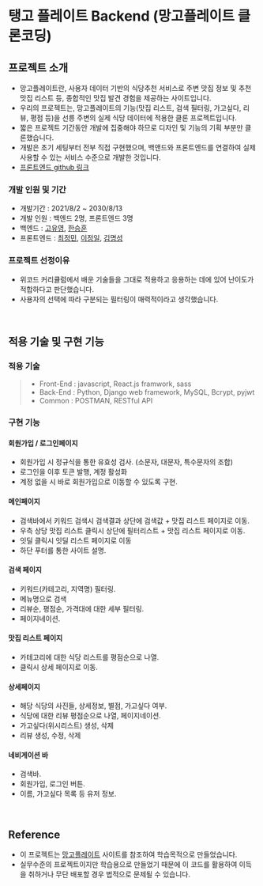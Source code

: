 # 탱고 플레이트 Backend (망고플레이트 클론코딩)

## 프로젝트 소개
- 망고플레이트란, 사용자 데이터 기반의 식당추천 서비스로 주변 맛집 정보 및 추천 맛집 리스트 등, 종합적인 맛집 발견 경험을 제공하는 사이트입니다.
- 우리의 프로젝트는, 망고플레이트의 기능(맛집 리스트, 검색 필터링, 가고싶다, 리뷰, 평점 등)을 선릉 주변의 실제 식당 데이터에 적용한 클론 프로젝트입니다.
- 짧은 프로젝트 기간동안 개발에 집중해야 하므로 디자인 및 기능의 기획 부분만 클론했습니다.
- 개발은 초기 세팅부터 전부 직접 구현했으며, 백앤드와 프론트엔드를 연결하여 실제 사용할 수 있는 서비스 수준으로 개발한 것입니다.
- [프론트엔드 github 링크](https://github.com/wecode-bootcamp-korea/23-1st-TangoPlate-frontend)

### 개발 인원 및 기간
- 개발기간 : 2021/8/2 ~ 2030/8/13
- 개발 인원 : 백엔드 2명, 프론트엔드 3명
- 백엔드 : [고유영](https://github.com/lunayyko), [한승훈](https://github.com/Samdaso-o)
- 프론트엔드 : [최정민](https://github.com/minmin9324), [이정일](https://github.com/201steve), [김명성](https://github.com/sstaar91/)

### 프로젝트 선정이유
- 위코드 커리큘럼에서 배운 기술들을 그대로 적용하고 응용하는 데에 있어 난이도가 적합하다고 판단했습니다.
- 사용자의 선택에 따라 구분되는 필터링이 매력적이라고 생각했습니다.

<br>

## 적용 기술 및 구현 기능

### 적용 기술

> - Front-End : javascript, React.js framwork, sass
> - Back-End : Python, Django web framework, MySQL, Bcrypt, pyjwt
> - Common : POSTMAN, RESTful API


### 구현 기능

#### 회원가입 / 로그인페이지

- 회원가입 시 정규식을 통한 유효성 검사. (소문자, 대문자, 특수문자의 조합)
- 로그인을 이후 토큰 발행, 계정 활성화
- 계정 없을 시 바로 회원가입으로 이동할 수 있도록 구현.

#### 메인페이지

- 검색바에서 키워드 검색시 검색결과 상단에 검색값 + 맛집 리스트 페이지로 이동.
- 우측 상당 맛집 리스트 클릭시 상단에 필터리스트 + 맛집 리스트 페이지로 이동.
- 잇딜 클릭시 잇딜 리스트 페이지로 이동 
- 하단 푸터를 통한 사이트 설명.

#### 검색 페이지

- 키워드(카테고리, 지역명) 필터링.
- 메뉴명으로 검색
- 리뷰순, 평점순, 가격대에 대한 세부 필터링.
- 페이지네이션.

#### 맛집 리스트 페이지

- 카테고리에 대한 식당 리스트를 평점순으로 나열.
- 클릭시 상세 페이지로 이동.

#### 상세페이지

- 해당 식당의 사진들, 상세정보, 별점, 가고싶다 여부.
- 식당에 대한 리뷰 평점순으로 나열, 페이지네이션.
- 가고싶다(위시리스트) 생성, 삭제
- 리뷰 생성, 수정, 삭제

#### 네비게이션 바
- 검색바.
- 회원가입, 로그인 버튼.
- 이름, 가고싶다 목록 등 유저 정보.

<br>

## Reference

- 이 프로젝트는 [망고플레이트](https://www.mangoplate.com/) 사이트를 참조하여 학습목적으로 만들었습니다.
- 실무수준의 프로젝트이지만 학습용으로 만들었기 때문에 이 코드를 활용하여 이득을 취하거나 무단 배포할 경우 법적으로 문제될 수 있습니다.